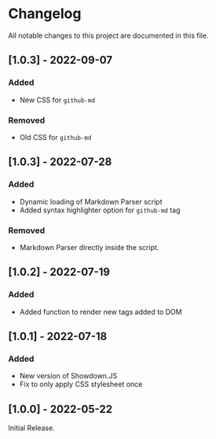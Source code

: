 # Changelog

All notable changes to this project are documented in this file.


## [1.0.3] - 2022-09-07

### Added

- New CSS for <code>github-md</code>

### Removed 

- Old CSS for <code>github-md</code>



## [1.0.3] - 2022-07-28

### Added

- Dynamic loading of Markdown Parser script 
- Added syntax highlighter option for <code>github-md</code> tag

### Removed 

- Markdown Parser directly inside the script. 


## [1.0.2] - 2022-07-19

### Added

- Added function to render new tags added to DOM


## [1.0.1] - 2022-07-18


### Added

- New version of Showdown.JS 
- Fix to only apply CSS stylesheet once

## [1.0.0] - 2022-05-22

Initial Release.


<!--
These Markdown anchors provide a link to the diff for each release. They should be
updated any time a new release is cut.

[Unreleased]: /
[1.0.0]: /v0.0.1

-->
